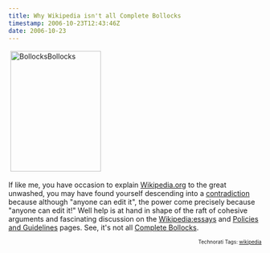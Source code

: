 ```yaml
---
title: Why Wikipedia isn't all Complete Bollocks
timestamp: 2006-10-23T12:43:46Z
date: 2006-10-23
---
```


<a href="http://en.wikipedia.org/wiki/Wikipedia:Complete_bollocks"><img src="http://blog.whatfettle.com//images/complete-bollocks.jpg" height="240" width="180" border="0" hspace="4" vspace="4" alt="BollocksBollocks" title="BollocksBollocks" longdesc="BollocksBollocksBollocks" /></a>

<p>If like me, you have occasion to explain <a href="http://wikipedia.org">Wikipedia.org</a> to the great unwashed, you may have found yourself descending into a <a href="http://video.google.com/videoplay?docid=-572077907195969915">contradiction</a> because although "anyone can edit it", the power come precisely because "anyone can edit it!" Well help is at hand in shape of the raft of cohesive arguments and fascinating discussion on the <a href="http://en.wikipedia.org/wiki/Category:Wikipedia_essays">Wikipedia:essays</a> and <a href="http://en.wikipedia.org/wiki/Wikipedia:Policies_and_guidelines">Policies and Guidelines</a> pages. See, it's not all <a href="http://en.wikipedia.org/wiki/Wikipedia:Complete_bollocks">Complete Bollocks</a>.</p>


<!-- technorati tags start --><p style="text-align:right;font-size:10px;">Technorati Tags: <a href="http://www.technorati.com/tag/wikipedia" rel="tag">wikipedia</a></p><!-- technorati tags end -->